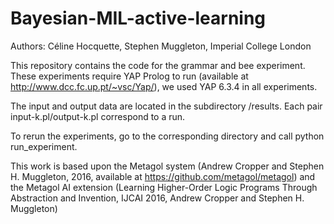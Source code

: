 # Bayesian-MIL-active-learning

Authors: Céline Hocquette, Stephen Muggleton, Imperial College London

This repository contains the code for the grammar and bee experiment.
These experiments require YAP Prolog to run (available at http://www.dcc.fc.up.pt/~vsc/Yap/), we used YAP 6.3.4 in all experiments.

The input and output data are located in the subdirectory /results. Each pair input-k.pl/output-k.pl correspond to a run.

To rerun the experiments, go to the corresponding directory and call python run_experiment.

This work is based upon the Metagol system (Andrew Cropper and Stephen H. Muggleton, 2016, available at https://github.com/metagol/metagol) and the Metagol AI extension (Learning Higher-Order Logic Programs Through Abstraction and Invention, IJCAI 2016, Andrew Cropper and Stephen H. Muggleton)
